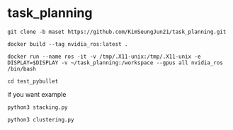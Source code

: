 # task_planning
```git clone -b maset https://github.com/KimSeungJun21/task_planning.git``` 


```docker build --tag nvidia_ros:latest .```

```docker run --name ros -it -v /tmp/.X11-unix:/tmp/.X11-unix -e DISPLAY=$DISPLAY -v ~/task_planning:/workspace --gpus all nvidia_ros /bin/bash```

```cd test_pybullet```

if you want example

<stacking example>
  
```python3 stacking.py```

<clustering example>

```python3 clustering.py```
